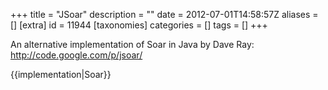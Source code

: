 +++
title = "JSoar"
description = ""
date = 2012-07-01T14:58:57Z
aliases = []
[extra]
id = 11944
[taxonomies]
categories = []
tags = []
+++

An alternative implementation of Soar in Java by Dave Ray: http://code.google.com/p/jsoar/

{{implementation|Soar}}
